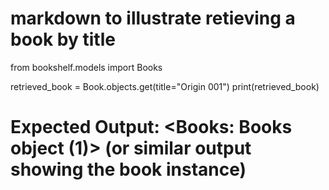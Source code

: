 # markdown to illustrate retieving a book by title

from bookshelf.models import Books

retrieved_book = Book.objects.get(title="Origin 001")
print(retrieved_book)

# Expected Output: <Books: Books object (1)> (or similar output showing the book instance)